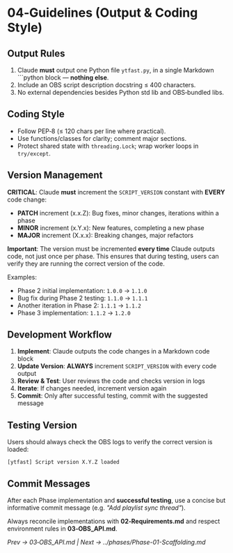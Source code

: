 # 04‑Guidelines (Output & Coding Style)

## Output Rules
1. Claude **must** output one Python file `ytfast.py`, in a single Markdown ```python block — **nothing else**.
2. Include an OBS script description docstring ≤ 400 characters.
3. No external dependencies besides Python std lib and OBS‑bundled libs.

## Coding Style
- Follow PEP‑8 (≤ 120 chars per line where practical).
- Use functions/classes for clarity; comment major sections.
- Protect shared state with `threading.Lock`; wrap worker loops in `try/except`.

## Version Management
**CRITICAL**: Claude **must** increment the `SCRIPT_VERSION` constant with **EVERY** code change:
- **PATCH** increment (x.x.Z): Bug fixes, minor changes, iterations within a phase
- **MINOR** increment (x.Y.x): New features, completing a new phase
- **MAJOR** increment (X.x.x): Breaking changes, major refactors

**Important**: The version must be incremented **every time** Claude outputs code, not just once per phase. This ensures that during testing, users can verify they are running the correct version of the code.

Examples:
- Phase 2 initial implementation: `1.0.0` → `1.1.0`
- Bug fix during Phase 2 testing: `1.1.0` → `1.1.1`
- Another iteration in Phase 2: `1.1.1` → `1.1.2`
- Phase 3 implementation: `1.1.2` → `1.2.0`

## Development Workflow
1. **Implement**: Claude outputs the code changes in a Markdown code block
2. **Update Version**: **ALWAYS** increment `SCRIPT_VERSION` with every code output
3. **Review & Test**: User reviews the code and checks version in logs
4. **Iterate**: If changes needed, increment version again
5. **Commit**: Only after successful testing, commit with the suggested message

## Testing Version
Users should always check the OBS logs to verify the correct version is loaded:
```
[ytfast] Script version X.Y.Z loaded
```

## Commit Messages
After each Phase implementation and **successful testing**, use a concise but informative commit message (e.g. *"Add playlist sync thread"*).

Always reconcile implementations with **02‑Requirements.md** and respect environment rules in **03‑OBS_API.md**.

*Prev → 03‑OBS_API.md | Next → ../phases/Phase-01-Scaffolding.md*